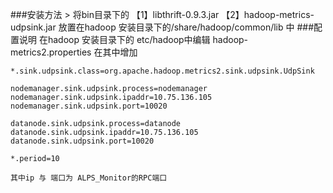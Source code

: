 

###安装方法
    > 将bin目录下的 
        【1】libthrift-0.9.3.jar
        【2】hadoop-metrics-udpsink.jar
      放置在hadoop 安装目录下的/share/hadoop/common/lib 中
###配置说明
    在hadoop 安装目录下的 etc/hadoop中编辑 hadoop-metrics2.properties
    在其中增加
    
    *.sink.udpsink.class=org.apache.hadoop.metrics2.sink.udpsink.UdpSink
    
    nodemanager.sink.udpsink.process=nodemanager
    nodemanager.sink.udpsink.ipaddr=10.75.136.105
    nodemanager.sink.udpsink.port=10020
    
    datanode.sink.udpsink.process=datanode
    datanode.sink.udpsink.ipaddr=10.75.136.105
    datanode.sink.udpsink.port=10020
    
    *.period=10
    
    其中ip 与 端口为 ALPS_Monitor的RPC端口
    

  